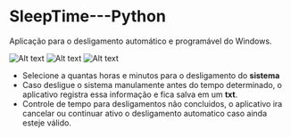 # SleepTime---Python

Aplicação para o desligamento automático e programável do Windows.

![ Alt text](https://github.com/samirmaciel/SleepTime-Python/blob/master/print1.png) [](print1.png)
![ Alt text](https://github.com/samirmaciel/SleepTime-Python/blob/master/print2.png.png)
![ Alt text](https://github.com/samirmaciel/SleepTime-Python/blob/master/print3.png) [](print3.png)


* Selecione a quantas horas e minutos para o desligamento do **sistema**
* Caso desligue o sistema manulamente antes do tempo determinado, o aplicativo registra essa informação e fica salva em um **txt**.
* Controle de tempo para desligamentos não concluidos, o aplicativo ira cancelar ou continuar ativo o desligamento automatico caso ainda esteje válido.



